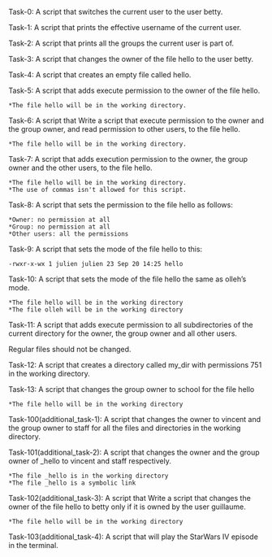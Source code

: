 Task-0: A script that switches the current user to the user betty.

Task-1: A script that prints the effective username of the current user.

Task-2: A script that prints all the groups the current user is part of.

Task-3: A script that changes the owner of the file hello to the user betty.

Task-4: A script that creates an empty file called hello.

Task-5: A script that adds execute permission to the owner of the file hello.

	*The file hello will be in the working directory.

Task-6: A script that Write a script that execute permission to the owner and the group owner, and read permission to other users, to the file hello.

	*The file hello will be in the working directory.

Task-7: A script that adds execution permission to the owner, the group owner and the other users, to the file hello.

	*The file hello will be in the working directory.
	*The use of commas isn't allowed for this script.

Task-8: A script that sets the permission to the file hello as follows:

	*Owner: no permission at all
	*Group: no permission at all
	*Other users: all the permissions

Task-9: A script that sets the mode of the file hello to this:

	-rwxr-x-wx 1 julien julien 23 Sep 20 14:25 hello

Task-10: A script that sets the mode of the file hello the same as olleh’s mode.

	*The file hello will be in the working directory
	*The file olleh will be in the working directory

Task-11: A script that adds execute permission to all subdirectories of the current directory for the owner, the group owner and all other users.

Regular files should not be changed.

Task-12: A script that creates a directory called my_dir with permissions 751 in the working directory.

Task-13: A script that changes the group owner to school for the file hello

	*The file hello will be in the working directory

Task-100(additional_task-1): A script that changes the owner to vincent and the group owner to staff for all the files and directories in the working directory.

Task-101(additional_task-2): A script that changes the owner and the group owner of _hello to vincent and staff respectively.

	*The file _hello is in the working directory
	*The file _hello is a symbolic link

Task-102(additional_task-3): A script that Write a script that changes the owner of the file hello to betty only if it is owned by the user guillaume.

	*The file hello will be in the working directory

Task-103(additional_task-4): A script that will play the StarWars IV episode in the terminal.
